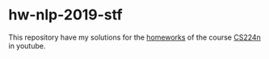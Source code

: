 # hw-nlp-2019-stf

This repository have my solutions for the [homeworks](https://web.stanford.edu/class/cs224n/index.html) of the course [CS224n](https://www.youtube.com/playlist?list=PLoROMvodv4rOhcuXMZkNm7j3fVwBBY42z) in youtube.